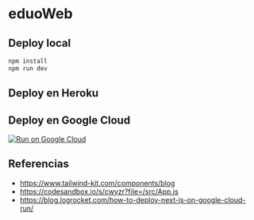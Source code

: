 # eduoWeb

## Deploy local

```bash
npm install
npm run dev
```

## Deploy en Heroku

## Deploy en Google Cloud

[![Run on Google Cloud](https://deploy.cloud.run/button.svg)](https://deploy.cloud.run)

## Referencias

- <https://www.tailwind-kit.com/components/blog>
- <https://codesandbox.io/s/cwyzr?file=/src/App.js>
- <https://blog.logrocket.com/how-to-deploy-next-js-on-google-cloud-run/>
